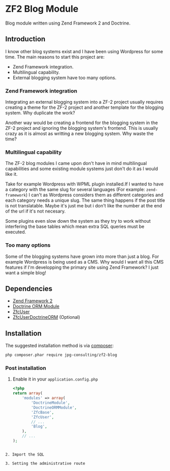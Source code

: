 # ZF2 Blog Module


Blog module written using Zend Framework 2 and Doctrine.

## Introduction

I know other blog systems exist and I have been using Wordpress for some time. The main reasons to start this project are:

- Zend Framework integration.
- Multilingual capability.
- External blogging system have too many options.

### Zend Framework integration
Integrating an external blogging system into a ZF-2 project usually requires creating a theme for the ZF-2 project and another template for the blogging system. Why duplicate the work?

Another way would be creating a frontend for the blogging system in the ZF-2 project and ignoring the blogging system's frontend. This is usually crazy as it is almost as writting a new blogging system. Why waste the time?

### Multilingual capability
The ZF-2 blog modules I came upon don't have in mind multilingual capabilities and some existing module systems just don't do it as I would like it.

Take for example Wordpress with WPML plugin installed.If I wanted to have a category with the same slug for several languages (For example: `zend-framework`) I can't as Wordpress considers them as different categories and each category needs a unique slug. The same thing happens if the post title is not translatable. Maybe it's just me but i don't like the number at the end of the url if it's not necesary.

Some plugins even slow down the system as they try to work without interfering the base tables which mean extra SQL queries must be executed.

### Too many options
Some of the blogging systems have grown into more than just a blog. For example Wordpress is being used as a CMS. Why would I want all this CMS features if I'm developping the primary site using Zend Framework? I just want a simple blog!

## Dependencies

- [Zend Framework 2](https://github.com/zendframework/zf2)
- [Doctrine ORM Module](https://github.com/doctrine/DoctrineORMModule)
- [ZfcUser](https://github.com/ZF-Commons/ZfcUser)
- [ZfcUserDoctrineORM](https://github.com/ZF-Commons/ZfcUserDoctrineORM) (Optional)


## Installation

The suggested installation method is via [composer](http://getcomposer.org):

```sh
php composer.phar require jpg-consulting/zf2-blog
```

### Post installation
1. Enable it in your `application.config.php`

    ```php
    <?php
    return array(
        'modules' => array(
            'DoctrineModule',
            'DoctrineORMModule',
            'ZfcBase',
            'ZfcUser',
            // ...
            'Blog',
        ),
        // ...
    );
``` 

2. Import the SQL

3. Setting the administrative route

